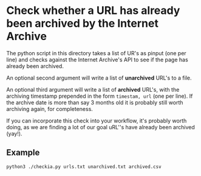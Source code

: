 # Check whether a URL has already been archived by the Internet Archive

The python script in this directory takes a list of UR's as pinput (one per line) and checks against the Internet Archive's API to see if the page has already been archived. 

An optional second argument will write a list of **unarchived** URL's to a file.

An optional third argument will write a list of **archived** URL's, with the archiving timestamp prepended in the form `timestam, url` (one per line). If the archive date is more than say 3 months old it is probably still worth archiving again, for completeness.

If you can incorporate this check into your workflow, it's probably worth doing, as we are finding a lot of our goal uRL''s have already been archived (yay!). 

## Example

```sh
python3 ./checkia.py urls.txt unarchived.txt archived.csv
```

